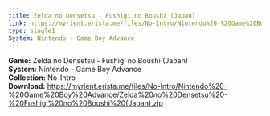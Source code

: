 ```yaml
---
title: Zelda no Densetsu - Fushigi no Boushi (Japan)
link: https://myrient.erista.me/files/No-Intro/Nintendo%20-%20Game%20Boy%20Advance/Zelda%20no%20Densetsu%20-%20Fushigi%20no%20Boushi%20(Japan).zip
type: single1
System: Nintendo - Game Boy Advance
---
```

<b>Game:</b> Zelda no Densetsu - Fushigi no Boushi (Japan)<br>
<b>System:</b> Nintendo - Game Boy Advance<br>
<b>Collection:</b> No-Intro<br>
<b>Download:</b> https://myrient.erista.me/files/No-Intro/Nintendo%20-%20Game%20Boy%20Advance/Zelda%20no%20Densetsu%20-%20Fushigi%20no%20Boushi%20(Japan).zip